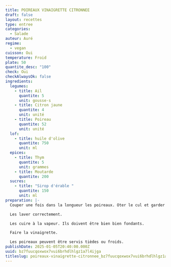 ```yaml
---
title: POIREAUX VINAIGRETTE CITRONNEE
draft: false
layout: recettes
type: entree
categories:
  - Salade
auteur: Auré
regime:
  - vegan
cuisson: Oui
temperature: Froid
plate: 50
quantite_desc: "100"
check: Oui
checkAlwaysOk: false
ingredients:
  legumes:
    - title: Ail
      quantite: 5
      unit: gousse·s
    - title: Citron jaune
      quantite: 4
      unit: unité
    - title: Poireau
      quantite: 52
      unit: unité
  lof:
    - title: huile d'olive
      quantite: 750
      unit: ml
  epices:
    - title: Thym
      quantite: 5
      unit: grammes
    - title: Moutarde
      quantite: 200
  sucres:
    - title: "Sirop d'érable "
      quantite: 150
      unit: ml
preparation: |-
  Couper une fois dans la longueur les poireaux. Oter le cul et garder le vert.

  Les laver correctement.

  Les cuire à la vapeur. Ils doivent être bien bien fondants.

  Faire la vinaigrette.

  Les poireaux peuvent être servis tièdes ou froids.
publishDate: 2025-01-05T20:40:00.000Z
uuid: bz7fuucqoxwox7vui6brhdlhlgz1a7l4ijga
titleslug: poireaux-vinaigrette-citronnee_bz7fuucqoxwox7vui6brhdlhlgz1a7l4ijga
---
```

